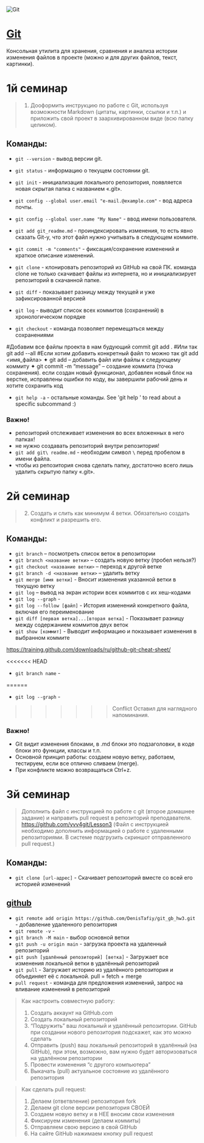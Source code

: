 ![Git](https://git-scm.com/images/logo@2x.png)

# [Git](https://git-scm.com/) 
Консольная утилита для хранения, сравнения и анализа истории изменения файлов в проекте (можно и для других файлов, текст, картинки).

# 1й семинар
>1. Дооформить инструкцию по работе с Git, используя возможности Markdown (цитаты, картинки, ссылки и т.п.) и приложить свой проект в заархивированном виде (всю папку целиком).

## Команды:
- `git --version` - вывод версии git.
- `git status` - информацию о текущем состоянии git.
- `git init` - инициализация локального репозитория, появляется новая скрытая папка с названием «.git».
- `git config --global user.email "e-mail.@example.com"` - вод адреса почты.
- `git config --global user.name "My Name"` - ввод имени пользователя.
- `git add git_readme.md` - проиндексировать изменения, то есть явно сказать Git-у, что этот файл нужно учитывать в следующем коммите.
- `git commit -m "comments"` - фиксация/сохранение изменений и краткое описание изменений.
- `git clone` - клонировать репозиторий из GitHub на свой ПК. команда clone не только скачивает файлы из интернета, но и инициализирует репозиторий в скачанной папке.

- `git diff` - показывает разницу между текущей и уже зафиксированной версией
- `git log` - выводит список всех коммитов (сохранений) в хронологическом порядке
- `git checkout` - команда позволяет перемещаться между сохранениями


#Добавим все файлы проекта в нам будующий commit
git add .
#Или так
git add --all
#Если хотим добавить конкретный файл то можно так
git add <имя_файла> 
✦ git add – добавить файл или файлы к следующему коммиту
✦ git commit -m “message” – создание коммита (точка сохранения).
если создан новый функционал, добавлен новый блок на верстке, исправлены ошибки по коду, вы завершили рабочий день и хотите сохранить код

- `git help -a` - остальные команды. See 'git help <command>' to read about a specific subcommand :)


### Важно!
- репозиторий отслеживает изменения во всех вложенных в него папках!
- не нужно создавать репозиторий внутри репозитория!
- `git add git\ readme.md` - необходим символ `\` перед пробелом в имени файла.
- чтобы из репозитория снова сделать папку, достаточно всего лишь удалить скрытую папку «.git».


# 2й семинар
> 2. Создать и слить как минимум 4 ветки. Обязательно создать конфликт и разрешить его.
## Команды:
- `git branch` – посмотреть список веток в репозитории
- `git branch <название ветки>` – создать новую ветку (пробел нельзя?)
- `git checkout <название ветки>` – переход к другой ветке
- `git branch -d <название ветки>` – удалить ветку
- `git merge [имя ветки]` - Вносит изменения указанной ветки в текущую ветку
- `git log` – вывод на экран истории всех коммитов с их хеш-кодами
- `git log --graph` - 
- `git log --follow [файл]` - История изменений конкретного файла, включая его переименование
- `git diff [первая ветка]...[вторая ветка]` - Показывает разницу между содержанием коммитов двух веток
- `git show [коммит]` - Выводит информацию и показывает изменения в выбранном коммите

https://training.github.com/downloads/ru/github-git-cheat-sheet/

<<<<<<< HEAD
- `git branch name` - 

======

- `git log --graph` - 
>>>>>>> Conflict
>>>Оставил для наглядного напоминания.


### Важно!
- Git видит изменения блоками, в .md блоки это подзаголовки, в коде блоки это функции, классы и т.п.
- Основной принцип работы: создаем новую ветку, работаем, тестируем, если все отлично сливаем (merge).
- При конфликте можно возвращаться Ctrl+z.


# 3й семинар

>Дополнить файл с инструкцией по работе с git (второе домашнее задание) и направить pull request в репозиторий преподавателя.
https://github.com/yvv4git/Lesson3 
(Файл с инструкцией необходимо дополнить информацией о работе с удаленными репозиториями. В системе подгрузить скриншот отправленного pull request.)

## Команды:

- `git clone [url-адрес]` - Скачивает репозиторий вместе со всей его историей изменений

## [github](https://github.com/)

- `git remote add origin https://github.com/DenisTafiy/git_gb_hw3.git` - добавление удаленного репозитория
- `git remote -v` - 
- `git branch -M main` - выбор основной ветки
- `git push -u origin main` - загрузка проекта на удаленный репозиторий
- `git push [удалённый репозиторий] [ветка]` - Загружает все изменения локальной ветки в удалённый репозиторий
- `git pull` - Загружает историю из удалённого репозитория и объединяет её с локальной. pull = fetch + merge
- `pull request` - команда для предложения изменений, запрос на вливание изменений в репозиторий


>Как настроить совместную работу:
>1. Создать аккаунт на GitHub.com
>2. Создать локальный репозиторий
>3. “Подружить” ваш локальный и удалённый репозитории. GitHub при создании нового репозитория подскажет, как это можно сделать
>4. Отправить (push) ваш локальный репозиторий в удалённый (на GitHub), при этом, возможно, вам нужно будет авторизоваться на удалённом репозитории
>5. Провести изменения “с другого компьютера”
>6. Выкачать (pull) актуальное состояние из удалённого репозитория

>Как сделать pull request:
>1. Делаем   (ответвление) репозитория fork
>2. Делаем git clone   версии репозитория СВОЕЙ
>3. Создаем новую ветку и в НЕЕ вносим свои изменения
>4. Фиксируем изменения (делаем коммиты)
>5. Отправляем свою версию в свой GitHub
>6. На сайте GitHub нажимаем кнопку pull request




